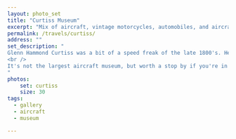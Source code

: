 ```yaml
---
layout: photo_set
title: "Curtiss Museum"
excerpt: "Mix of aircraft, vintage motorcycles, automobiles, and aircraft engines"
permalink: /travels/curtiss/
address: ""
set_description: "
Glenn Hammond Curtiss was a bit of a speed freak of the late 1800's. He started in bikes. Then motorcycles. Then engines for airships. And finally, aircraft. What later became the Curtiss-Wright Corporation, his designs set the stage for improvements in military aircraft and especially seaplanes. They definitely peaked during WW2. Now, they still exist. They're far larger but tend to stick to supplying components for other company's aircraft.<br />
<br />
It's not the largest aircraft museum, but worth a stop by if you're in central New York. It's generally on the way if you're on the way to Buffalo. When I stopped in, it had an exhibit with props from Galaxy Quest, which was an unexpected high point.
"
photos:
    set: curtiss
    size: 30
tags:
  - gallery
  - aircraft
  - museum

---
```

